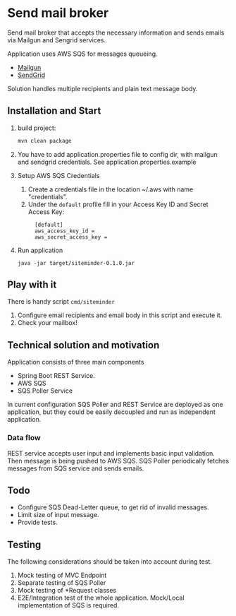 # Send mail broker 
Send mail broker that accepts the necessary information and sends emails 
via Mailgun and Sengrid services.

Application uses AWS SQS for messages queueing.

* [Mailgun](https://www.mailgun.com)
* [SendGrid](https://sendgrid.com)  

Solution handles multiple recipients and plain text message body.

## Installation and Start

1. build project:
    ```bash
    mvn clean package
    ```
2. You have to add application.properties file to config dir, with
mailgun and sendgrid credentials. See application.properties.example

3. Setup AWS SQS Credentials
    1. Create a credentials file in the location ~/.aws with name "credentials".
    2. Under the `default` profile fill in your Access Key ID and Secret Access Key:
        ```
          [default]
          aws_access_key_id =
          aws_secret_access_key =
          ```
4. Run application 
    ```
    java -jar target/siteminder-0.1.0.jar
    ```
## Play with it

There is handy script `cmd/siteminder`

1. Configure email recipients and email body in this script and execute it.
2. Check your mailbox!

## Technical solution and motivation

Application consists of three main components
* Spring Boot REST Service.
* AWS SQS
* SQS Poller Service

In current configuration SQS Poller and REST Service are deployed as one application,
but they could be easily decoupled and run as independent application. 

### Data flow

REST service accepts user input and implements basic input validation.
Then message is being pushed to AWS SQS.
SQS Poller periodically fetches messages from SQS service and sends emails.  

## Todo

* Configure SQS Dead-Letter queue, to get rid of invalid messages. 
* Limit size of input message.
* Provide tests.

## Testing

The following considerations should be taken into account during test.

1. Mock testing of MVC Endpoint
2. Separate testing of SQS Poller
3. Mock testing of *Request classes
4. E2E/Integration test of the whole application. Mock/Local implementation of SQS is required.
